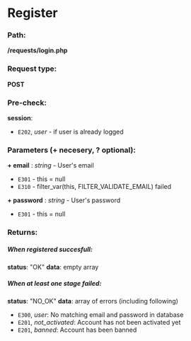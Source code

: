 # Register


### Path:
**/requests/login.php**


### Request type:
**POST**


### Pre-check:

**session**:
* `E202`, *user* - if user is already logged


### Parameters (+ necesery, ? optional):

**+ email** : *string* - User's email
* `E301` - this = null
* `E310` - filter_var(this, FILTER_VALIDATE_EMAIL) failed

**+ password** : *string* - User's password
* `E301` - this = null


### Returns:

##### When registered succesfull:
**status**: "OK"
**data**: empty array

##### When at least one stage failed:
**status**: "NO_OK" 
**data**: array of errors (including following)
* `E300`, *user*: No matching email and password in database
* `E201`, *not_activated*: Account has not been activated yet
* `E201`, *banned*: Account has been banned